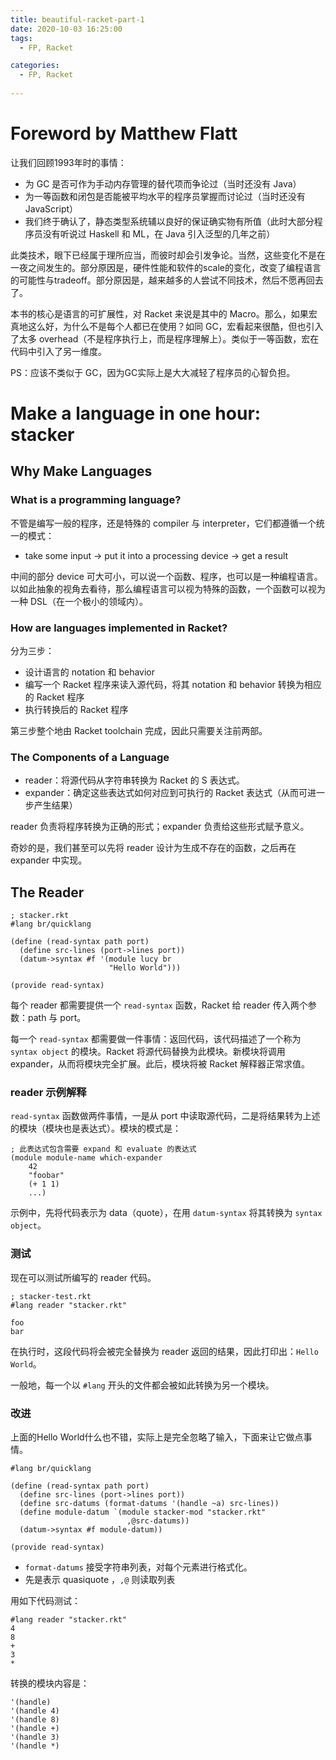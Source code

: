 ```yaml
---
title: beautiful-racket-part-1
date: 2020-10-03 16:25:00
tags:
  - FP, Racket

categories:
  - FP, Racket
    
---
```


# Foreword by Matthew Flatt

让我们回顾1993年时的事情：

* 为 GC 是否可作为手动内存管理的替代项而争论过（当时还没有 Java）
* 为一等函数和闭包是否能被平均水平的程序员掌握而讨论过（当时还没有 JavaScript）
* 我们终于确认了，静态类型系统辅以良好的保证确实物有所值（此时大部分程序员没有听说过 Haskell 和 ML，在 Java 引入泛型的几年之前）

此类技术，眼下已经属于理所应当，而彼时却会引发争论。当然，这些变化不是在一夜之间发生的。部分原因是，硬件性能和软件的scale的变化，改变了编程语言的可能性与tradeoff。部分原因是，越来越多的人尝试不同技术，然后不愿再回去了。

本书的核心是语言的可扩展性，对 Racket 来说是其中的 Macro。那么，如果宏真地这么好，为什么不是每个人都已在使用？如同 GC，宏看起来很酷，但也引入了太多 overhead（不是程序执行上，而是程序理解上）。类似于一等函数，宏在代码中引入了另一维度。

PS：应该不类似于 GC，因为GC实际上是大大减轻了程序员的心智负担。

<!-- more -->

# Make a language in one hour: stacker

## Why Make Languages

### What is a programming language?

不管是编写一般的程序，还是特殊的 compiler 与 interpreter，它们都遵循一个统一的模式：

* take some input -> put it into a processing device -> get a result

中间的部分 device 可大可小，可以说一个函数、程序，也可以是一种编程语言。以如此抽象的视角去看待，那么编程语言可以视为特殊的函数，一个函数可以视为一种 DSL（在一个极小的领域内）。

### How are languages implemented in Racket?

分为三步：

* 设计语言的 notation 和 behavior
* 编写一个 Racket 程序来读入源代码，将其 notation 和 behavior 转换为相应的 Racket 程序
* 执行转换后的 Racket 程序

第三步整个地由 Racket toolchain 完成，因此只需要关注前两部。

### The Components of a Language

* reader：将源代码从字符串转换为 Racket 的 S 表达式。
* expander：确定这些表达式如何对应到可执行的 Racket 表达式（从而可进一步产生结果）

reader 负责将程序转换为正确的形式；expander 负责给这些形式赋予意义。

奇妙的是，我们甚至可以先将 reader 设计为生成不存在的函数，之后再在 expander 中实现。

## The Reader

```racket
; stacker.rkt
#lang br/quicklang

(define (read-syntax path port)
  (define src-lines (port->lines port))
  (datum->syntax #f '(module lucy br
                      "Hello World")))

(provide read-syntax)
```

每个 reader 都需要提供一个 `read-syntax` 函数，Racket 给 reader 传入两个参数：path 与 port。

每一个 `read-syntax` 都需要做一件事情：返回代码，该代码描述了一个称为 `syntax object` 的模块。Racket 将源代码替换为此模块。新模块将调用 expander，从而将模块完全扩展。此后，模块将被 Racket 解释器正常求值。

### reader 示例解释

`read-syntax` 函数做两件事情，一是从 port 中读取源代码，二是将结果转为上述的模块（模块也是表达式）。模块的模式是：

```racket
; 此表达式包含需要 expand 和 evaluate 的表达式
(module module-name which-expander
    42
    "foobar"
    (+ 1 1)
    ...)
```

示例中，先将代码表示为 data（quote），在用 `datum-syntax` 将其转换为 `syntax object`。

### 测试

现在可以测试所编写的 reader 代码。

```racket
; stacker-test.rkt
#lang reader "stacker.rkt"

foo
bar
```

在执行时，这段代码将会被完全替换为 reader 返回的结果，因此打印出：`Hello World`。

一般地，每一个以 `#lang` 开头的文件都会被如此转换为另一个模块。

### 改进

上面的Hello World什么也不错，实际上是完全忽略了输入，下面来让它做点事情。

```racket
#lang br/quicklang

(define (read-syntax path port)
  (define src-lines (port->lines port))
  (define src-datums (format-datums '(handle ~a) src-lines))
  (define module-datum `(module stacker-mod "stacker.rkt"
                          ,@src-datums))
  (datum->syntax #f module-datum))

(provide read-syntax)
```

* `format-datums` 接受字符串列表，对每个元素进行格式化。
* 先是表示 quasiquote ，`,@` 则读取列表

用如下代码测试：

```racket
#lang reader "stacker.rkt"
4
8
+
3
*
```

转换的模块内容是：

```
'(handle)
'(handle 4)
'(handle 8)
'(handle +)
'(handle 3)
'(handle *)
```


